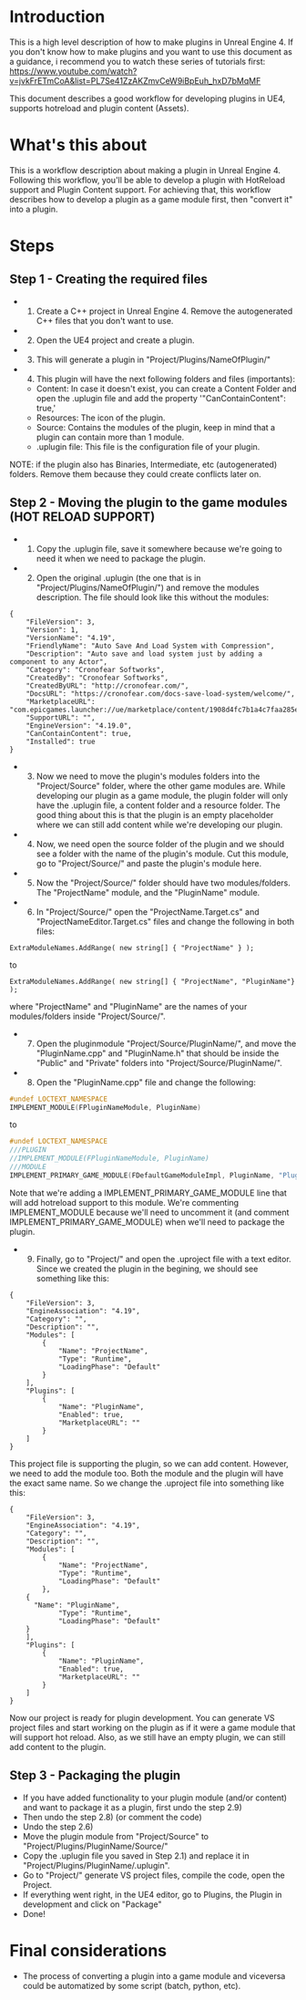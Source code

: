 # Introduction
This is a high level description of how to make plugins in Unreal Engine 4.
If you don't know how to make plugins and you want to use this document as a guidance, i recommend you to watch these series of tutorials first: https://www.youtube.com/watch?v=jvkFrETmCoA&list=PL7Se41ZzAKZmvCeW9iBpEuh_hxD7bMqMF

This document describes a good workflow for developing plugins in UE4, supports hotreload and plugin content (Assets).

# What's this about

This is a workflow description about making a plugin in Unreal Engine 4. Following this workflow, you'll be able to develop a plugin with HotReload support and Plugin Content support. For achieving that, this workflow describes how to develop a plugin as a game module first, then "convert it" into a plugin.

# Steps
## Step 1 - Creating the required files
- 1) Create a C++ project in Unreal Engine 4. Remove the autogenerated C++ files that you don't want to use.
- 2) Open the UE4 project and create a plugin.
- 3) This will generate a plugin in "Project/Plugins/NameOfPlugin/"
- 4) This plugin will have the next following folders and files (importants):
  - Content: In case it doesn't exist, you can create a Content Folder and open the .uplugin file and add the property '"CanContainContent": true,'
  - Resources: The icon of the plugin.
  - Source: Contains the modules of the plugin, keep in mind that a plugin can contain more than 1 module.
  - .uplugin file: This file is the configuration file of your plugin.
  
NOTE: if the plugin also has Binaries, Intermediate, etc (autogenerated) folders. Remove them because they could create conflicts later on.
## Step 2 - Moving the plugin to the game modules (HOT RELOAD SUPPORT)
- 1) Copy the .uplugin file, save it somewhere because we're going to need it when we need to package the plugin.
- 2) Open the original .uplugin (the one that is in "Project/Plugins/NameOfPlugin/") and remove the modules description. The file should look like this without the modules:
```
{
	"FileVersion": 3,
	"Version": 1,
	"VersionName": "4.19",
	"FriendlyName": "Auto Save And Load System with Compression",
	"Description": "Auto save and load system just by adding a component to any Actor",
	"Category": "Cronofear Softworks",
	"CreatedBy": "Cronofear Softworks",
	"CreatedByURL": "http://cronofear.com/",
	"DocsURL": "https://cronofear.com/docs-save-load-system/welcome/",
	"MarketplaceURL": "com.epicgames.launcher://ue/marketplace/content/1908d4fc7b1a4c7faa285ed913155f2b",
	"SupportURL": "",
	"EngineVersion": "4.19.0",
	"CanContainContent": true,
	"Installed": true
}
```
- 3) Now we need to move the plugin's modules folders into the "Project/Source" folder, where the other game modules are. While developing our plugin as a game module, the plugin folder will only have the .uplugin file, a content folder and a resource folder. The good thing about this is that the plugin is an empty placeholder where we can still add content while we're developing our plugin.
- 4) Now, we need open the source folder of the plugin and we should see a folder with the name of the plugin's module. Cut this module, go to "Project/Source/" and paste the plugin's module here.
- 5) Now the "Project/Source/" folder should have two modules/folders. The "ProjectName" module, and the "PluginName" module.
- 6) In "Project/Source/" open the "ProjectName.Target.cs" and "ProjectNameEditor.Target.cs" files and change the following in both files:
```
ExtraModuleNames.AddRange( new string[] { "ProjectName" } );
```
to
```
ExtraModuleNames.AddRange( new string[] { "ProjectName", "PluginName"} );
```
where "ProjectName" and "PluginName" are the names of your modules/folders inside "Project/Source/".
- 7) Open the pluginmodule "Project/Source/PluginName/", and move the "PluginName.cpp" and "PluginName.h" that should be inside the "Public" and "Private" folders into "Project/Source/PluginName/".
- 8) Open the "PluginName.cpp" file and change the following:
```cpp
#undef LOCTEXT_NAMESPACE
IMPLEMENT_MODULE(FPluginNameModule, PluginName)
```
to
```cpp
#undef LOCTEXT_NAMESPACE
///PLUGIN
//IMPLEMENT_MODULE(FPluginNameModule, PluginName)
///MODULE
IMPLEMENT_PRIMARY_GAME_MODULE(FDefaultGameModuleImpl, PluginName, "PluginName");
```
Note that we're adding a IMPLEMENT_PRIMARY_GAME_MODULE line that will add hotreload support to this module.
We're commenting IMPLEMENT_MODULE because we'll need to uncomment it (and comment IMPLEMENT_PRIMARY_GAME_MODULE) when we'll need to package the plugin.
- 9) Finally, go to "Project/" and open the .uproject file with a text editor. Since we created the plugin in the begining, we should see something like this:
```
{
	"FileVersion": 3,
	"EngineAssociation": "4.19",
	"Category": "",
	"Description": "",
	"Modules": [
		{
			"Name": "ProjectName",
			"Type": "Runtime",
			"LoadingPhase": "Default"
		}
	],
	"Plugins": [
		{
			"Name": "PluginName",
			"Enabled": true,
			"MarketplaceURL": ""
		}
	]
}
```
This project file is supporting the plugin, so we can add content. However, we need to add the module too. Both the module and the plugin will have the exact same name. So we change the .uproject file into something like this:
```
{
	"FileVersion": 3,
	"EngineAssociation": "4.19",
	"Category": "",
	"Description": "",
	"Modules": [
		{
			"Name": "ProjectName",
			"Type": "Runtime",
			"LoadingPhase": "Default"
		},
    {
      "Name": "PluginName",
			"Type": "Runtime",
			"LoadingPhase": "Default"
    }
	],
	"Plugins": [
		{
			"Name": "PluginName",
			"Enabled": true,
			"MarketplaceURL": ""
		}
	]
}
```
Now our project is ready for plugin development. You can generate VS project files and start working on the plugin as if it were a game module that will support hot reload. Also, as we still have an empty plugin, we can still add content to the plugin.
## Step 3 - Packaging the plugin
- If you have added functionality to your plugin module (and/or content) and want to package it as a plugin, first undo the step 2.9)
- Then undo the step 2.8) (or comment the code)
- Undo the step 2.6)
- Move the plugin module from "Project/Source" to "Project/Plugins/PluginName/Source/"
- Copy the .uplugin file you saved in Step 2.1) and replace it in "Project/Plugins/PluginName/.uplugin".
- Go to "Project/" generate VS project files, compile the code, open the Project.
- If everything went right, in the UE4 editor, go to Plugins, the Plugin in development and click on "Package"
- Done!

# Final considerations
- The process of converting a plugin into a game module and viceversa could be automatized by some script (batch, python, etc). 
